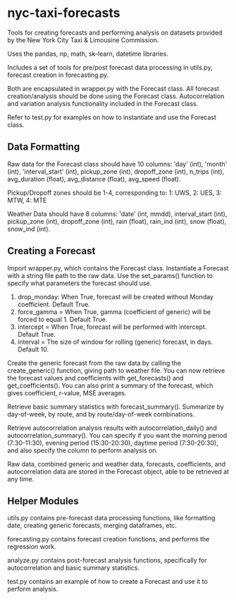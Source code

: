 # nyc-taxi-forecasts

Tools for creating forecasts and performing analysis on datasets provided by the New York City Taxi & Limousine Commission.

Uses the pandas, np, math, sk-learn, datetime libraries.

Includes a set of tools for pre/post forecast data processing in utils.py, forecast creation in forecasting.py.

Both are encapsulated in wrapper.py with the Forecast class. All forecast creation/analysis should be done using the Forecast class. Autocorrelation and variation analysis functionality included in the Forecast class.

Refer to test.py for examples on how to instantiate and use the Forecast class.

## Data Formatting

Raw data for the Forecast class should have 10 columns: 'day' (int), 'month' (int), 'interval_start' (int), pickup_zone (int), dropoff_zone (int), n_trips (int), avg_duration (float), avg_distance (float), avg_speed (float).

Pickup/Dropoff zones should be 1-4, corresponding to: 1: UWS, 2: UES, 3: MTW, 4: MTE

Weather Data should have 8 columns: 'date' (int, mmdd), interval_start (int), pickup_zone (int), dropoff_zone (int), rain (float), rain_ind (int), snow (float), snow_ind (int).

## Creating a Forecast

Import wrapper.py, which contains the Forecast class. Instantiate a Forecast with a string file path to the raw data. Use the set_params() function to specify what parameters the forecast should use.
1. drop_monday: When True, forecast will be created without Monday coefficient. Default True.
2. force_gamma = When True, gamma (coefficient of generic) will be forced to equal 1. Default True.
3. intercept = When True, forecast will be performed with intercept. Default True.
4. interval = The size of window for rolling (generic) forecast, in days. Default 10.

Create the generic forecast from the raw data by calling the create_generic() function, giving path to weather file. You can now retrieve the forecast values and coefficients with get_forecasts() and get_coefficients(). You can also print a summary of the forecast, which gives coefficient, r-value, MSE averages.

Retrieve basic summary statistics with forecast_summary(). Summarize by day-of-week, by route, and by route/day-of-week combinations.

Retrieve autocorrelation analysis results with autocorrelation_daily() and autocorrelation_summary(). You can specify if you want the morning period (7:30-11:30), evening period (15:30-20:30), daytime period (7:30-20:30), and also specify the column to perform analysis on. 

Raw data, combined generic and weather data, forecasts, coefficients, and autocorrelation data are stored in the Forecast object, able to be retrieved at any time.

## Helper Modules

utils.py contains pre-forecast data processing functions, like formatting date, creating generic forecasts, merging dataframes, etc.

forecasting.py contains forecast creation functions, and performs the regression work. 

analyze.py contains post-forecast analysis functions, specifically for autocorrelation and basic summary statistics.

test.py contains an example of how to create a Forecast and use it to perform analysis.
